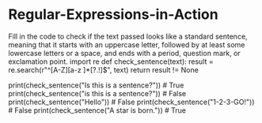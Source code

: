 # Regular-Expressions-in-Action
Fill in the code to check if the text passed looks like a standard sentence, meaning that it starts with an uppercase letter, followed by at least some lowercase letters or a space, and ends with a period, question mark, or exclamation point. 
import re
def check_sentence(text):
  result = re.search(r"^[A-Z][a-z ]*[?.!]$", text)
  return result != None

print(check_sentence("Is this is a sentence?")) # True
print(check_sentence("is this is a sentence?")) # False
print(check_sentence("Hello")) # False
print(check_sentence("1-2-3-GO!")) # False
print(check_sentence("A star is born.")) # True
